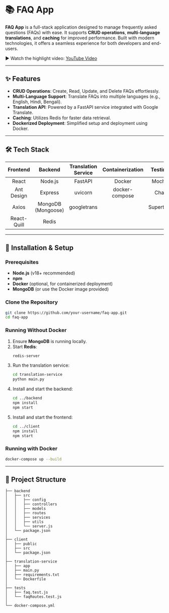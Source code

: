 # 📚 FAQ App

**FAQ App** is a full-stack application designed to manage frequently asked questions (FAQs) with ease. It supports **CRUD operations**, **multi-language translations**, and **caching** for improved performance. Built with modern technologies, it offers a seamless experience for both developers and end-users.

► Watch the highlight video: [YouTube Video](https://www.youtube.com/watch?v=EDWAgfARqhc)

---

## ✨ Features

- **CRUD Operations**: Create, Read, Update, and Delete FAQs effortlessly.
- **Multi-Language Support**: Translate FAQs into multiple languages (e.g., English, Hindi, Bengali).
- **Translation API**: Powered by a FastAPI service integrated with Google Translate.
- **Caching**: Utilizes Redis for faster data retrieval.
- **Dockerized Deployment**: Simplified setup and deployment using Docker.

---

## 🛠️ Tech Stack

| **Frontend**         | **Backend**          | **Translation Service** | **Containerization** | **Testing**         |
|:--------------------:|:--------------------:|:-----------------------:|:--------------------:|:-------------------:|
| React                | Node.js              | FastAPI                 | Docker               | Mocha               |
| Ant Design           | Express              | uvicorn                 | docker-compose       | Chai                |
| Axios                | MongoDB (Mongoose)   | googletrans             |                      | Supertest           |
| React-Quill          | Redis                |                         |                      |                     |

---

## 🚀 Installation & Setup

### Prerequisites
- **Node.js** (v18+ recommended)
- **npm**
- **Docker** (optional, for containerized deployment)
- **MongoDB** (or use the Docker image provided)

### Clone the Repository
```bash
git clone https://github.com/your-username/faq-app.git
cd faq-app
```

### Running Without Docker
1. Ensure **MongoDB** is running locally.
2. Start **Redis**:
   ```bash
   redis-server
   ```
3. Run the translation service:
   ```bash
   cd translation-service
   python main.py
   ```
4. Install and start the backend:
   ```bash
   cd ../backend
   npm install
   npm start
   ```
5. Install and start the frontend:
   ```bash
   cd ../client
   npm install
   npm start
   ```

### Running with Docker
```bash
docker-compose up --build
```

---

## 📂 Project Structure
```plaintext
├── backend
│   ├── src
│   │   ├── config
│   │   ├── controllers
│   │   ├── models
│   │   ├── routes
│   │   ├── services
│   │   ├── utils
│   │   └── server.js
│   └── package.json
│
├── client
│   ├── public
│   ├── src
│   └── package.json
│
├── translation-service
│   ├── app
│   ├── main.py
│   ├── requirements.txt
│   └── Dockerfile
│
├── tests
│   ├── faq.test.js
│   └── faqRoutes.test.js
│
└── docker-compose.yml
```

